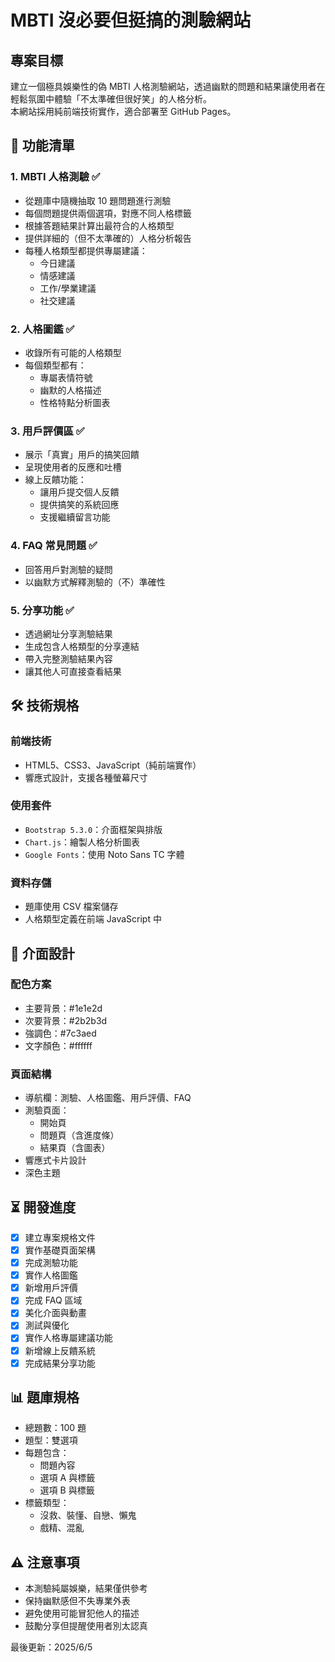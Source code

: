 # MBTI 沒必要但挺搞的測驗網站

## 專案目標
建立一個極具娛樂性的偽 MBTI 人格測驗網站，透過幽默的問題和結果讓使用者在輕鬆氛圍中體驗「不太準確但很好笑」的人格分析。  
本網站採用純前端技術實作，適合部署至 GitHub Pages。

## 🎯 功能清單

### 1. MBTI 人格測驗 ✅
- 從題庫中隨機抽取 10 題問題進行測驗
- 每個問題提供兩個選項，對應不同人格標籤
- 根據答題結果計算出最符合的人格類型
- 提供詳細的（但不太準確的）人格分析報告
- 每種人格類型都提供專屬建議：
  - 今日建議
  - 情感建議
  - 工作/學業建議
  - 社交建議

### 2. 人格圖鑑 ✅
- 收錄所有可能的人格類型
- 每個類型都有：
  - 專屬表情符號
  - 幽默的人格描述
  - 性格特點分析圖表

### 3. 用戶評價區 ✅
- 展示「真實」用戶的搞笑回饋
- 呈現使用者的反應和吐槽
- 線上反饋功能：
  - 讓用戶提交個人反饋
  - 提供搞笑的系統回應
  - 支援繼續留言功能

### 4. FAQ 常見問題 ✅
- 回答用戶對測驗的疑問
- 以幽默方式解釋測驗的（不）準確性

### 5. 分享功能 ✅
- 透過網址分享測驗結果
- 生成包含人格類型的分享連結
- 帶入完整測驗結果內容
- 讓其他人可直接查看結果

## 🛠️ 技術規格

### 前端技術
- HTML5、CSS3、JavaScript（純前端實作）
- 響應式設計，支援各種螢幕尺寸

### 使用套件
- `Bootstrap 5.3.0`：介面框架與排版
- `Chart.js`：繪製人格分析圖表
- `Google Fonts`：使用 Noto Sans TC 字體

### 資料存儲
- 題庫使用 CSV 檔案儲存
- 人格類型定義在前端 JavaScript 中

## 🎨 介面設計

### 配色方案
- 主要背景：#1e1e2d
- 次要背景：#2b2b3d
- 強調色：#7c3aed
- 文字顏色：#ffffff

### 頁面結構
- 導航欄：測驗、人格圖鑑、用戶評價、FAQ
- 測驗頁面：
  - 開始頁
  - 問題頁（含進度條）
  - 結果頁（含圖表）
- 響應式卡片設計
- 深色主題

## ⏳ 開發進度

- [x] 建立專案規格文件
- [x] 實作基礎頁面架構
- [x] 完成測驗功能
- [x] 實作人格圖鑑
- [x] 新增用戶評價
- [x] 完成 FAQ 區域
- [x] 美化介面與動畫
- [x] 測試與優化
- [x] 實作人格專屬建議功能
- [x] 新增線上反饋系統
- [x] 完成結果分享功能

## 📊 題庫規格

- 總題數：100 題
- 題型：雙選項
- 每題包含：
  - 問題內容
  - 選項 A 與標籤
  - 選項 B 與標籤
- 標籤類型：
  - 沒救、裝懂、自戀、懶鬼
  - 戲精、混亂

## ⚠️ 注意事項

- 本測驗純屬娛樂，結果僅供參考
- 保持幽默感但不失專業外表
- 避免使用可能冒犯他人的描述
- 鼓勵分享但提醒使用者別太認真

最後更新：2025/6/5

